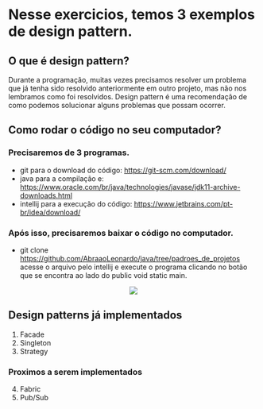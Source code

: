 # Nesse exercicios, temos 3 exemplos de design pattern.
## O que é design pattern?
Durante a programação, muitas vezes precisamos resolver um problema que já tenha sido resolvido anteriormente em outro projeto, mas não nos lembramos como foi resolvidos. 
Design pattern é uma recomendação de como podemos solucionar alguns problemas que possam ocorrer.

## Como rodar o código no seu computador?
### Precisaremos de 3 programas.
+ git para o download do código: https://git-scm.com/download/
+ java para a compilação e: https://www.oracle.com/br/java/technologies/javase/jdk11-archive-downloads.html
+ intellij para a execução do código: https://www.jetbrains.com/pt-br/idea/download/

### Após isso, precisaremos baixar o código no computador.
+ git clone https://github.com/AbraaoLeonardo/java/tree/padroes_de_projetos
acesse o arquivo pelo intellij e execute o programa clicando no botão que se encontra ao lado do public void static main.

<div align="center">
<img src="https://user-images.githubusercontent.com/101459029/197012451-489b5a34-4b0f-438e-81f0-419f4ecec8dc.png"/>
</div>

## Design patterns já implementados
1.  Facade
2.  Singleton
3.  Strategy
### Proximos a serem implementados
4.  Fabric
5.  Pub/Sub
